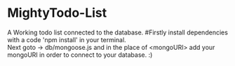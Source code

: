 # MightyTodo-List
A Working todo list connected to the database.
#Firstly install dependencies with a code 'npm install' in your terminal.                 
Next goto -> db/mongoose.js and in the place of \<mongoURI> add your mongoURI in order to connect to your database. :)
